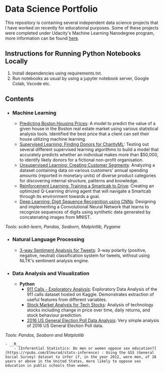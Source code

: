 # Data Science Portfolio
This repository is containing several independent data science projects that I have worked on recently for educational purposes. Some of these projects were completed under Udacity's Machine Learning Nanodegree program, more information can be found [here](https://notebook.community/).

## Instructions for Running Python Notebooks Locally
1. Install dependencies using requirements.txt.
2. Run notebooks as usual by using a jupyter notebook server, Google Colab, Vscode etc.

## Contents

- ### Machine Learning

	- [Predicting Boston Housing Prices](https://github.com/abbas070/data-science-portfolio/blob/main/predicting_boston_housing/boston_housing.ipynb): A model to predict the value of a given house in the Boston real estate market using various statistical analysis tools. Identified the best price that a client can sell their house utilizing machine learning.
	- [Supervised Learning: Finding Donors for CharityML](https://github.com/abbas070/data-science-portfolio/blob/main/donor_search/finding_donors.ipynb): Testing out several different supervised learning algorithms to build a model that accurately predicts whether an individual makes more than $50,000, to identify likely donors for a fictional non-profit organisation.
	- [Unsupervised Learning: Creating Customer Segments](https://github.com/abbas070/data-science-portfolio/blob/main/creating_customer_segments/customer_segments.ipynb): Analyzing a dataset containing data on various customers' annual spending amounts (reported in monetary units) of diverse product categories for discovering internal structure, patterns and knowledge.
	- [Reinforcement Learning: Training a Smartcab to Drive](https://github.com/abbas070/data-science-portfolio/tree/main/smartcab_driving_training): Creating an optimized Q-Learning driving agent that will navigate a Smartcab through its environment towards a goal.
	- [Deep Learning: Digit Sequence Recognition using CNNs](https://github.com/abbas070/data-science-portfolio/blob/main/mnist-digit-recognition/mnist-digit-classification.ipynb):  Designing and implementing a Convolutional Neural Network that learns to recognize sequences of digits using synthetic data generated by concatenating images from MNIST.

_Tools: scikit-learn, Pandas, Seaborn, Matplotlib, Pygame_ 

- ### Natural Language Processing

	- [3-way Sentiment Analysis for Tweets](https://github.com/abbas070/MITFutureMakers/blob/main/site/en/tutorials/keras/text_classification.ipynb): 3-way polarity (positive, negative, neutral) classification system for tweets, without using NLTK's sentiment analysis engine.

- ### Data Analysis and Visualization
	- __Python__
		- [911 Calls - Exploratory Analysis](https://github.com/abbas070/data-science-portfolio/blob/main/911-analysis/911%20Calls%20-%20Exploratory%20Analysis.ipynb): Exploratory Data Analysis of the 911 calls dataset hosted on Kaggle. Demonstrates extraction of useful features from different variables.
		- [Stock Market Analysis for Tech Stocks](https://github.com/abbas070/data-science-portfolio/blob/main/stock-market-analysis/Stock%20Market%20Analysis%20for%20Tech%20Stocks.ipynb): Analysis of technology stocks including change in price over time, daily returns, and stock behaviour prediction.
		- [2016 US General Election Poll Data Analysis](https://github.com/abbas070/data-science-portfolio/blob/main/election-poll-analysis/2016%20General%20Election%20Poll%20Analysis.ipynb): Very simple analysis of 2016 US General Election Poll data.

_Tools: Pandas, Seaborn and Matplotlib_

	- __R__
		- [Inferential Statistics: Do men or women oppose sex education?](https://rpubs.com/Elmurad/stats-inference) : Using the GSS (General Social Survey) dataset to infer if, in the year 2012, were men, of 18 years or above in the United States, more likely to oppose sex education in public schools than women.
